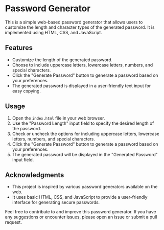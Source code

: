 # Password Generator

This is a simple web-based password generator that allows users to customize the length and character types of the generated password. It is implemented using HTML, CSS, and JavaScript.

## Features

- Customize the length of the generated password.
- Choose to include uppercase letters, lowercase letters, numbers, and special characters.
- Click the "Generate Password" button to generate a password based on your preferences.
- The generated password is displayed in a user-friendly text input for easy copying.

## Usage

1. Open the `index.html` file in your web browser.
2. Use the "Password Length" input field to specify the desired length of the password.
3. Check or uncheck the options for including uppercase letters, lowercase letters, numbers, and special characters.
4. Click the "Generate Password" button to generate a password based on your preferences.
5. The generated password will be displayed in the "Generated Password" input field.



## Acknowledgments

- This project is inspired by various password generators available on the web.
- It uses basic HTML, CSS, and JavaScript to provide a user-friendly interface for generating secure passwords.

Feel free to contribute to and improve this password generator. If you have any suggestions or encounter issues, please open an issue or submit a pull request.
